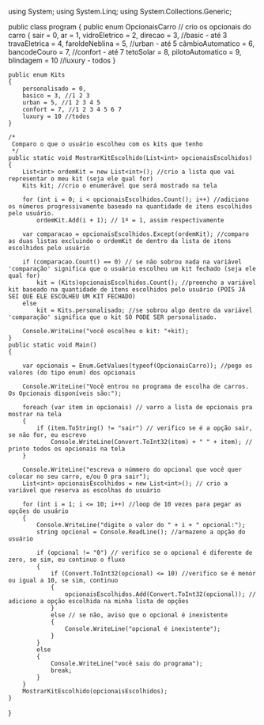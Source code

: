 using System;
using System.Linq;
using System.Collections.Generic;


public class program
{
    public enum OpcionaisCarro // crio os opcionais do carro
    {
        sair = 0,
        ar = 1,
        vidroEletrico = 2,
        direcao = 3, //basic - até 3
        travaEletrica = 4,
        faroldeNeblina = 5, //urban - até 5
        câmbioAutomatico = 6,
        bancodeCouro = 7, //confort - até 7
        tetoSolar = 8,
        pilotoAutomatico = 9,
        blindagem = 10 //luxury - todos
    }

    public enum Kits
    {
        personalisado = 0,
        basico = 3, //1 2 3
        urban = 5, //1 2 3 4 5
        confort = 7, //1 2 3 4 5 6 7
        luxury = 10 //todos
    }

    /*
     Comparo o que o usuário escolheu com os kits que tenho
     */
    public static void MostrarKitEscolhido(List<int> opcionaisEscolhidos)
    {
        List<int> ordemKit = new List<int>(); //crio a lista que vai representar o meu kit (seja ele qual for)
        Kits kit; //crio o enumerável que será mostrado na tela

        for (int i = 0; i < opcionaisEscolhidos.Count(); i++) //adiciono os números progressivamente baseado na quantidade de itens escolhidos pelo usuário.
            ordemKit.Add(i + 1); // 1º = 1, assim respectivamente

        var comparacao = opcionaisEscolhidos.Except(ordemKit); //comparo as duas listas excluindo o ordemKit de dentro da lista de itens escolhidos pelo usuário 

        if (comparacao.Count() == 0) // se não sobrou nada na variável 'comparação' significa que o usuário escolheu um kit fechado (seja ele qual for)
            kit = (Kits)opcionaisEscolhidos.Count(); //preencho a variável kit baseado na quantidade de itens escolhidos pelo usuário (POIS JÁ SEI QUE ELE ESCOLHEU UM KIT FECHADO)
        else
            kit = Kits.personalisado; //se sobrou algo dentro da variável 'comparação' significa que o kit SÓ PODE SER personalisado.

        Console.WriteLine("você escolheu o kit: "+kit);
    } 
    public static void Main()
    {

        var opcionais = Enum.GetValues(typeof(OpcionaisCarro)); //pego os valores (do tipo enum) dos opcionais

        Console.WriteLine("Você entrou no programa de escolha de carros. Os Opcionais disponíveis são:");

        foreach (var item in opcionais) // varro a lista de opcionais pra mostrar na tela
        {
            if (item.ToString() != "sair") // verifico se é a opção sair, se não for, eu escrevo
                Console.WriteLine(Convert.ToInt32(item) + " " + item); // printo todos os opcionais na tela
        }

        Console.WriteLine("escreva o númmero do opcional que você quer colocar no seu carro, e/ou 0 pra sair");
        List<int> opcionaisEscolhidos = new List<int>(); // crio a variável que reserva as escolhas do usuário

        for (int i = 1; i <= 10; i++) //loop de 10 vezes para pegar as opções do usuário
        {
            Console.WriteLine("digite o valor do " + i + " opcional:");
            string opcional = Console.ReadLine(); //armazeno a opção do usuário

            if (opcional != "0") // verifico se o opcional é diferente de zero, se sim, eu continuo o fluxo
            {
                if (Convert.ToInt32(opcional) <= 10) //verifico se é menor ou igual a 10, se sim, continuo
                {
                    opcionaisEscolhidos.Add(Convert.ToInt32(opcional)); // adiciono a opção escolhida na minha lista de opções
                }
                else // se não, aviso que o opcional é inexistente
                {
                    Console.WriteLine("opcional é inexistente");
                }
            }
            else
            {
                Console.WriteLine("você saiu do programa");
                break;
            }
        }
        MostrarKitEscolhido(opcionaisEscolhidos);
    }
}